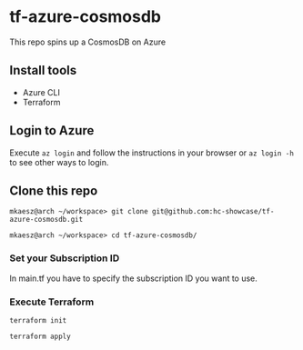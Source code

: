# tf-azure-cosmosdb
This repo spins up a CosmosDB on Azure


## Install tools

* Azure CLI
* Terraform

## Login to Azure

Execute ```az login``` and follow the instructions in your browser or ```az login -h``` to see other ways to login.

## Clone this repo

```
mkaesz@arch ~/workspace> git clone git@github.com:hc-showcase/tf-azure-cosmosdb.git

mkaesz@arch ~/workspace> cd tf-azure-cosmosdb/

```

### Set your Subscription ID

In main.tf you have to specify the subscription ID you want to use.

### Execute Terraform

```
terraform init

terraform apply

```
